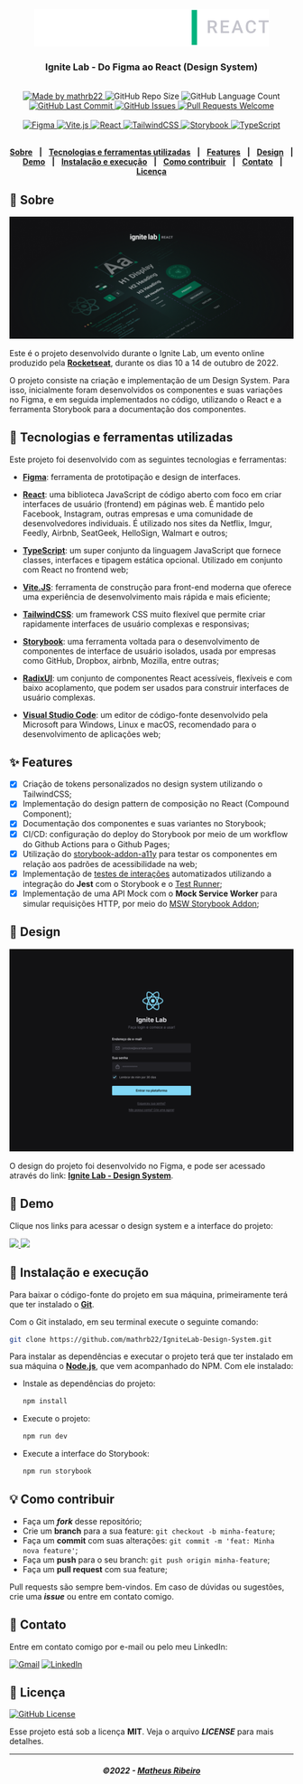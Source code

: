 <div align="center">
  <img src=".github/logo-ignite-lab-react.svg"/>
  <h3>Ignite Lab - Do Figma ao React (Design System)</h3>
</div>
<br/>
<div align="center">
   <a href="https://github.com/mathrb22">
      <img alt="Made by mathrb22" src="https://img.shields.io/badge/made%20by-mathrb22-yellow"/>
   </a>
   <img alt="GitHub Repo Size" src="https://img.shields.io/github/repo-size/mathrb22/IgniteLab-Design-System"/>
   <img alt="GitHub Language Count" src="https://img.shields.io/github/languages/count/mathrb22/IgniteLab-Design-System"/>
   <a href="https://github.com/mathrb22/IgniteLab-Design-System/commits/main">
      <img alt="GitHub Last Commit" src="https://img.shields.io/github/last-commit/mathrb22/IgniteLab-Design-System"/>
   </a>
   <a href="https://github.com/mathrb22/IgniteLab-Design-System/issues">
      <img alt="GitHub Issues" src="https://img.shields.io/github/issues/mathrb22/IgniteLab-Design-System"/>
   </a>
   <a href="https://github.com/mathrb22/IgniteLab-Design-System/pulls">
      <img alt="Pull Requests Welcome" src="https://img.shields.io/badge/PRs-welcome-brightgreen.svg?style=flat-square"/>
   </a>
   </br>
   </br>
   <a href="#-tecnologias-utilizadas">
      <img alt="Figma" src="https://img.shields.io/badge/Figma-F24E1E?style=for-the-badge&logo=figma&logoColor=white"/>
      <img alt="Vite.js" src="https://img.shields.io/badge/vite-%23646CFF.svg?style=for-the-badge&logo=vite&logoColor=white">
      <img alt="React" src="https://img.shields.io/badge/react%20-%2320232a.svg?&style=for-the-badge&logo=react&logoColor=%2361DAFB"/>
      <img alt="TailwindCSS" src="https://img.shields.io/badge/Tailwind_CSS-38B2AC?style=for-the-badge&logo=tailwind-css&logoColor=white"/>
      <img alt="Storybook" src="https://img.shields.io/badge/-Storybook-FF4785?style=for-the-badge&logo=storybook&logoColor=white"/>
      <img alt="TypeScript" src="https://img.shields.io/badge/typescript%20-%23007ACC.svg?&style=for-the-badge&logo=typescript&logoColor=white"/>
   </a>
</div>

</br>
<div align="center">

[**Sobre**](#-sobre) &nbsp;&nbsp;**|**&nbsp;&nbsp;
[**Tecnologias e ferramentas utilizadas**](#-tecnologias-e-ferramentas-utilizadas) &nbsp;&nbsp;**|**&nbsp;&nbsp;
[**Features**](#-features) &nbsp;&nbsp;**|**&nbsp;&nbsp;
[**Design**](#-design) &nbsp;&nbsp;**|**&nbsp;&nbsp;
[**Demo**](#-demo) &nbsp;&nbsp;**|**&nbsp;&nbsp;
[**Instalação e execução**](#-instalação-e-execução) &nbsp;&nbsp;**|**&nbsp;&nbsp;
[**Como contribuir**](#-como-contribuir) &nbsp;&nbsp;**|**&nbsp;&nbsp;
[**Contato**](#-contato) &nbsp;&nbsp;**|**&nbsp;&nbsp;
[**Licença**](#-licença)

</div>

## 📃 Sobre

<img src=".github/wallpaper-ignitelab.png" alt="Ignite Lab" />

Este é o projeto desenvolvido durante o Ignite Lab, um evento online produzido pela [**Rocketseat**](https://github.com/Rocketseat), durante os dias 10 a 14 de outubro de 2022.

O projeto consiste na criação e implementação de um Design System. Para isso, inicialmente foram desenvolvidos os componentes e suas variações no Figma, e em seguida implementados no código, utilizando o React e a ferramenta Storybook para a documentação dos componentes.

## 🚀 Tecnologias e ferramentas utilizadas

Este projeto foi desenvolvido com as seguintes tecnologias e ferramentas:

- [**Figma**](https://www.figma.com/): ferramenta de prototipação e design de interfaces.

- [**React**](https://reactjs.org/): uma biblioteca JavaScript de código aberto com foco em criar interfaces de usuário (frontend) em páginas web. É mantido pelo Facebook, Instagram, outras empresas e uma comunidade de desenvolvedores individuais. É utilizado nos sites da Netflix, Imgur, Feedly, Airbnb, SeatGeek, HelloSign, Walmart e outros;

- [**TypeScript**](https://www.typescriptlang.org/): um super conjunto da linguagem JavaScript que fornece classes, interfaces e tipagem estática opcional. Utilizado em conjunto com React no frontend web;

- [**Vite.JS**](https://vitejs.dev/): ferramenta de construção para front-end moderna que oferece uma experiência de desenvolvimento mais rápida e mais eficiente;

- [**TailwindCSS**](https://tailwindcss.com/): um framework CSS muito flexível que permite criar rapidamente interfaces de usuário complexas e responsivas;

- [**Storybook**](https://storybook.js.org/): uma ferramenta voltada para o desenvolvimento de componentes de interface de usuário isolados, usada por empresas como GitHub, Dropbox, airbnb, Mozilla, entre outras;

- [**RadixUI**](https://www.radix-ui.com/): um conjunto de componentes React acessíveis, flexíveis e com baixo acoplamento, que podem ser usados ​​para construir interfaces de usuário complexas.

- [**Visual Studio Code**](https://code.visualstudio.com/): um editor de código-fonte desenvolvido pela Microsoft para Windows, Linux e macOS, recomendado para o desenvolvimento de aplicações web;

## ✨ Features

- [x] Criação de tokens personalizados no design system utilizando o TailwindCSS;
- [x] Implementação do design pattern de composição no React (Compound Component);
- [x] Documentação dos componentes e suas variantes no Storybook;
- [x] CI/CD: configuração do deploy do Storybook por meio de um workflow do Github Actions para o Github Pages;
- [x] Utilização do [storybook-addon-a11y](https://storybook.js.org/addons/@storybook/addon-a11y/) para testar os componentes em relação aos padrões de acessibilidade na web;
- [x] Implementação de [testes de interações](https://storybook.js.org/docs/react/writing-tests/interaction-testing) automatizados utilizando a integração do **Jest** com o Storybook e o [Test Runner](https://storybook.js.org/docs/react/writing-tests/test-runner);
- [x] Implementação de uma API Mock com o **Mock Service Worker** para simular requisições HTTP, por meio do [MSW Storybook Addon](https://github.com/mswjs/msw-storybook-addon);

## 🎨 Design

<img alt="Login UI" src=".github/login-page.png">

O design do projeto foi desenvolvido no Figma, e pode ser acessado através do link: [**Ignite Lab - Design System**](https://www.figma.com/file/GtextqwoVpkKJrFD8Nt9IO/Ignite-Lab---Design-System?node-id=14%3A72).

## 🎉 Demo

Clique nos links para acessar o design system e a interface do projeto:

<a href="https://mathrb22.github.io/IgniteLab-Design-System/">
<img src="https://img.shields.io/badge/-Design%20System%20(Storybook)-FF4785?style=for-the-badge&logo=storybook&logoColor=white"/>
</a>
<a href="https://mathrb22-ignitelab-design-system.vercel.app/">
<img src="https://img.shields.io/badge/UI%20(Vercel)-%23000000.svg?style=for-the-badge&logo=vercel&logoColor=white"/>
</a>

## 🔧 Instalação e execução

Para baixar o código-fonte do projeto em sua máquina, primeiramente terá que ter instalado o [**Git**](https://git-scm.com/).

Com o Git instalado, em seu terminal execute o seguinte comando:

```bash
git clone https://github.com/mathrb22/IgniteLab-Design-System.git
```

Para instalar as dependências e executar o projeto terá que ter instalado em sua máquina o [**Node.js**](https://nodejs.org/en/), que vem acompanhado do NPM. Com ele instalado:

- Instale as dependências do projeto:

  ```bash
  npm install
  ```

- Execute o projeto:

  ```bash
  npm run dev

  ```

- Execute a interface do Storybook:

  ```bash
  npm run storybook
  ```

## 💡 Como contribuir

- Faça um **_fork_** desse repositório;
- Crie um **branch** para a sua feature: `git checkout -b minha-feature`;
- Faça um **commit** com suas alterações: `git commit -m 'feat: Minha nova feature'`;
- Faça um **push** para o seu branch: `git push origin minha-feature`;
- Faça um **pull request** com sua feature;

Pull requests são sempre bem-vindos. Em caso de dúvidas ou sugestões, crie uma _**issue**_ ou entre em contato comigo.

## 📲 Contato

Entre em contato comigo por e-mail ou pelo meu LinkedIn:

<a href="mailto:math.ribeiro.dev@gmail.com"><img src="https://img.shields.io/badge/Gmail-D14836?style=for-the-badge&logo=gmail&logoColor=white" alt="Gmail"/></a>
<a href="https://www.linkedin.com/in/matheus-ribeiro-dev/"><img src="https://img.shields.io/badge/linkedin%20-%230077B5.svg?&style=for-the-badge&logo=linkedin&logoColor=white" alt="LinkedIn"/></a>

## 📝 Licença

<a href="https://github.com/mathrb22/IgniteLab-Design-System/blob/main/LICENSE.md">
  <img alt="GitHub License" src="https://img.shields.io/github/license/mathrb22/IgniteLab-Design-System">
</a>

Esse projeto está sob a licença **MIT**. Veja o arquivo _**LICENSE**_ para mais detalhes.

---

<h5 align="center">
  &copy;2022 - <a href="https://github.com/mathrb22/">Matheus Ribeiro</a>
</h5>
